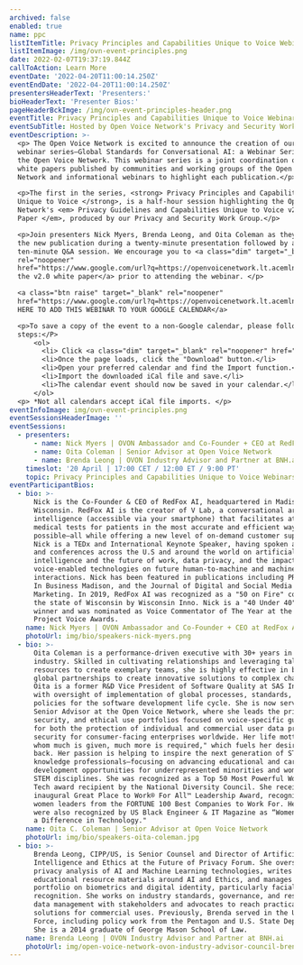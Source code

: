 ```yaml
---
archived: false
enabled: true
name: ppc
listItemTitle: Privacy Principles and Capabilities Unique to Voice Webinar
listItemImage: /img/ovn-event-principles.png
date: 2022-02-07T19:37:19.844Z
callToAction: Learn More
eventDate: '2022-04-20T11:00:14.250Z'
eventEndDate: '2022-04-20T11:00:14.250Z'
presentersHeaderText: 'Presenters:'
bioHeaderText: 'Presenter Bios:'
pageHeaderBckImge: /img/ovn-event-principles-header.png
eventTitle: Privacy Principles and Capabilities Unique to Voice Webinar
eventSubTitle: Hosted by Open Voice Network's Privacy and Security Work Group
eventDescription: >-
  <p> The Open Voice Network is excited to announce the creation of our new
  webinar series—Global Standards for Conversational AI: a Webinar Series from
  the Open Voice Network. This webinar series is a joint coordination of future
  white papers published by communities and working groups of the Open Voice
  Network and informational webinars to highlight each publication.</p>

  <p>The first in the series, <strong> Privacy Principles and Capabilities
  Unique to Voice </strong>, is a half-hour session highlighting the Open Voice
  Network's <em> Privacy Guidelines and Capabilities Unique to Voice v2.0 White
  Paper </em>, produced by our Privacy and Security Work Group.</p>

  <p>Join presenters Nick Myers, Brenda Leong, and Oita Coleman as they showcase
  the new publication during a twenty-minute presentation followed by a
  ten-minute Q&A session. We encourage you to <a class="dim" target="_blank"
  rel="noopener"
  href="https://www.google.com/url?q=https://openvoicenetwork.lt.acemlna.com/Prod/link-tracker?notrack%3D1%26redirectUrl%3DaHR0cHMlM0ElMkYlMkZkcml2ZS5nb29nbGUuY29tJTJGZmlsZSUyRmQlMkYxbDJLa0dRZkN3TVBpOEVXcFF1NDZzazJqNzRMTThpeEQlMkZ2aWV3JTNGdXNwJTNEc2hhcmluZw%3D%3D%26sig%3D6VgkMeT4LgsqN3qHJ9Xyg3UgUgWBtg9QhzgDR9MG7W5N%26iat%3D1649689008%26a%3D%257C%257C476416237%257C%257C%26account%3Dopenvoicenetwork%252Eactivehosted%252Ecom%26email%3DptYvEi753f9yr%252B%252FAcMzD8kwaDM4NYTto9Z8vCBJHZlmL8u0%252BWBCfKIYwvb2riYN9%26s%3D1caf2b2fd057525d42baa35cbb5c23d3%26i%3D60A93A0A462&amp;sa=D&amp;source=editors&amp;ust=1649735112891499&amp;usg=AOvVaw2CFBgVPXzMXNiS0wdGVKcs">read
  the v2.0 white paper</a> prior to attending the webinar. </p>

  <a class="btn raise" target="_blank" rel="noopener"
  href="https://www.google.com/url?q=https://openvoicenetwork.lt.acemlna.com/Prod/link-tracker?notrack%3D1%26redirectUrl%3DaHR0cHMlM0ElMkYlMkZjYWxlbmRhci5nb29nbGUuY29tJTJGY2FsZW5kYXIlMkZ1JTJGMCUyRnIlMkZldmVudGVkaXQlMkZjb3B5JTJGTW05d2EzTTVhWFJ1ZFdsbWNHa3djblV4Y21nemFHRnFObVFnWTE4NVptazRPRGh6YkdwaGRITXpPVEUxTTI4MWJqaHBZMlV6TUVCbg%3D%3D%26sig%3DGrn2oxQjw2vcrbYJ4wybwKDRp6XDokVWrUuVUvismVJE%26iat%3D1649689008%26a%3D%257C%257C476416237%257C%257C%26account%3Dopenvoicenetwork%252Eactivehosted%252Ecom%26email%3DptYvEi753f9yr%252B%252FAcMzD8kwaDM4NYTto9Z8vCBJHZlmL8u0%252BWBCfKIYwvb2riYN9%26s%3D1caf2b2fd057525d42baa35cbb5c23d3%26i%3D60A93A0A463&amp;sa=D&amp;source=editors&amp;ust=1649735112892421&amp;usg=AOvVaw0n9AxJRVIVeaF1s6FnwEMW">CLICK
  HERE TO ADD THIS WEBINAR TO YOUR GOOGLE CALENDAR</a>

  <p>To save a copy of the event to a non-Google calendar, please follow these
  steps:</P>
      <ol>
        <li> Click <a class="dim" target="_blank" rel="noopener" href="https://drive.google.com/file/d/1RxQ57cAgwiol47M_hWxsQAlJkJmlxXv7/view?usp=sharing" > here </a> to find the iCal file for this event.</li>
        <li>Once the page loads, click the "Download" button.</li>
        <li>Open your preferred calendar and find the Import function.</li>
        <li>Import the downloaded iCal file and save.</li>
        <li>The calendar event should now be saved in your calendar.</li>
      </ol>
  <p> *Not all calendars accept iCal file imports. </p>
eventInfoImage: img/ovn-event-principles.png
eventSessionsHeaderImage: ''
eventSessions:
  - presenters:
      - name: Nick Myers | OVON Ambassador and Co-Founder + CEO at RedFox AI
      - name: Oita Coleman | Senior Advisor at Open Voice Network
      - name: Brenda Leong | OVON Industry Advisor and Partner at BNH.ai
    timeslot: '20 April | 17:00 CET / 12:00 ET / 9:00 PT'
    topic: Privacy Principles and Capabilities Unique to Voice Webinars
eventParticipantBios:
  - bio: >-
      Nick is the Co-Founder & CEO of RedFox AI, headquartered in Madison,
      Wisconsin. RedFox AI is the creator of V Lab, a conversational artificial
      intelligence (accessible via your smartphone) that facilitates at-home
      medical tests for patients in the most accurate and efficient way
      possible—all while offering a new level of on-demand customer support.
      Nick is a TEDx and International Keynote Speaker, having spoken at events
      and conferences across the U.S and around the world on artificial
      intelligence and the future of work, data privacy, and the impact of
      voice-enabled technologies on future human-to-machine and machine-to-human
      interactions. Nick has been featured in publications including PR Daily,
      In Business Madison, and the Journal of Digital and Social Media
      Marketing. In 2019, RedFox AI was recognized as a "50 on Fire" company in
      the state of Wisconsin by Wisconsin Inno. Nick is a "40 Under 40" award
      winner and was nominated as Voice Commentator of The Year at the 2020
      Project Voice Awards.
    name: Nick Myers | OVON Ambassador and Co-Founder + CEO at RedFox AI
    photoUrl: img/bio/speakers-nick-myers.png
  - bio: >-
      Oita Coleman is a performance-driven executive with 30+ years in the tech
      industry. Skilled in cultivating relationships and leveraging talent and
      resources to create exemplary teams, she is highly effective in building
      global partnerships to create innovative solutions to complex challenges.
      Oita is a former R&D Vice President of Software Quality at SAS Institute,
      with oversight of implementation of global processes, standards, and
      policies for the software development life cycle. She is now serving as
      Senior Advisor at the Open Voice Network, where she leads the privacy,
      security, and ethical use portfolios focused on voice-specific guidance
      for both the protection of individual and commercial user data privacy and
      security for consumer-facing enterprises worldwide. Her life motto is "to
      whom much is given, much more is required," which fuels her desire to give
      back. Her passion is helping to inspire the next generation of STEM
      knowledge professionals—focusing on advancing educational and career
      development opportunities for underrepresented minorities and women in
      STEM disciplines. She was recognized as a Top 50 Most Powerful Women in
      Tech award recipient by the National Diversity Council. She received the
      inaugural Great Place to Work® For All™ Leadership Award, recognizing
      women leaders from the FORTUNE 100 Best Companies to Work For. Her efforts
      were also recognized by US Black Engineer & IT Magazine as “Women Who Make
      a Difference in Technology."
    name: Oita C. Coleman | Senior Advisor at Open Voice Network
    photoUrl: img/bio/speakers-oita-coleman.jpg
  - bio: >-
      Brenda Leong, CIPP/US, is Senior Counsel and Director of Artificial
      Intelligence and Ethics at the Future of Privacy Forum. She oversees
      privacy analysis of AI and Machine Learning technologies, writes
      educational resource materials around AI and Ethics, and manages the FPF
      portfolio on biometrics and digital identity, particularly facial
      recognition. She works on industry standards, governance, and responsible
      data management with stakeholders and advocates to reach practical
      solutions for commercial uses. Previously, Brenda served in the U.S. Air
      Force, including policy work from the Pentagon and U.S. State Department.
      She is a 2014 graduate of George Mason School of Law.    
    name: Brenda Leong | OVON Industry Advisor and Partner at BNH.ai
    photoUrl: img/open-voice-network-ovon-industry-advisor-council-brenda-leong.jpg
---
```


